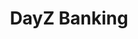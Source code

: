 ---
layout: project
title: "DayZ Banking"
permalink: /dayz-banking-test

video: "https://www.youtube.com/embed/Yi5lOAzYwzY"

descriptions:
    - "Banking is a mod for the game DayZ that, as the name suggests, adds a banking system to the game. It consists of ATMs that players can interact with, allowing them to safely deposit a certain amount of money before heading out or withdraw some when they want to gear up at a trader."

role-descriptions:
    - "As the developer of the mod, I worked on every part of it. Since it was essentially my first mod for DayZ, this required a decent amount of time, as I had to familiarize myself not only with the modding side of DayZ's Enfusion Engine but also figure out aspects that I had relatively little hands-on experience with at the time, for example, the networking required to get the mod to work in multiplayer."

links:
    - github:
        url: "https://github.com/DennisVidal/DayZ-Banking"
        icon: "fab fa-github"
    - steam:
        url: "https://steamcommunity.com/sharedfiles/filedetails/?id=1836257061"
        icon: "fab fa-steam"

release: "August 2019"

engine:
    name: "Enfusion"
    url: "https://enfusionengine.com"

languages:
    - enforce:
        name: "Enforce Script (C#&#8209like)"
        url: "https://community.bistudio.com/wiki/DayZ:Enforce_Script_Syntax"

roles: ["Programmer", "Designer", "Artist"]

tools:
    - visual-studio:
        name: "Visual Studio"
    - dayz-tools:
        name: "Visual Studio"
        url: "https://store.steampowered.com/app/830640/DayZ_Tools/"
    - blender:
        name: "Blender"
    - substance painter:
        name: "Substance Painter"

screenshots:
    - "/projects/Banking/images/Banking_1.jpg"
    - "/projects/Banking/images/Banking_2.jpg"
    - "/projects/Banking/images/Banking_3.jpg"
    - "/projects/Banking/images/Banking_4.jpg"
    - "/projects/Banking/images/Banking_5.jpg"
    - "/projects/Banking/images/Banking_6.jpg"
    - "/projects/Banking/images/Banking_7.jpg"
    - "/projects/Banking/images/Banking_8.jpg"
    - "/projects/Banking/images/Banking_9.jpg"
---